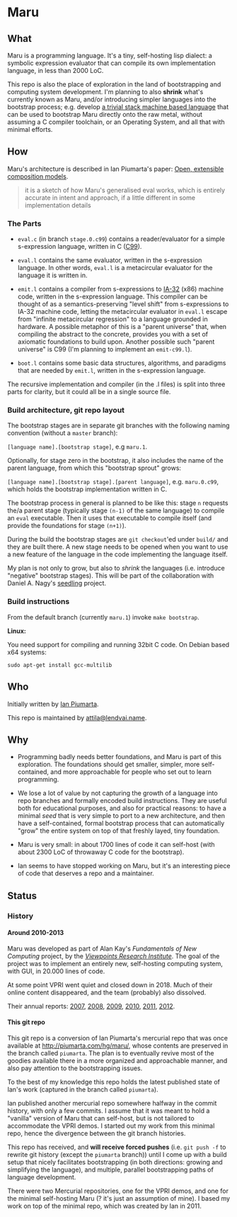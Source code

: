 # Maru

## What

Maru is a programming language. It's a tiny, self-hosting lisp dialect:
a symbolic expression evaluator that can compile its own implementation language,
in less than 2000 LoC.

This repo is also the place of exploration in the land of bootstrapping
and computing system development. I'm planning to also **shrink**
what's currently known as Maru, and/or introducing simpler languages into the
bootstrap process; e.g. develop
[a trivial stack machine based language](https://github.com/nagydani/seedling/)
that can be used to bootstrap Maru directly onto the raw metal, without
assuming a C compiler toolchain, or an Operating System, and all that with
minimal efforts.

## How

Maru's architecture is described in Ian Piumarta's paper:
[Open, extensible composition models](https://www.piumarta.com/freeco11/freeco11-piumarta-oecm.pdf).

> it is a sketch of how Maru's generalised eval works,
> which is entirely accurate in intent and approach,
> if a little different in some implementation details

### The Parts

* `eval.c` (in branch `stage.0.c99`) contains a reader/evaluator for a simple
s-expression language, written in C ([C99](https://en.wikipedia.org/wiki/C99)).

* `eval.l` contains the same evaluator, written in the s-expression language.
In other words, `eval.l` is a metacircular evaluator for the language it is written in.

* `emit.l` contains a compiler from s-expressions to [IA-32](https://en.wikipedia.org/wiki/IA-32) (x86)
machine code, written in the s-expression language. This compiler can be thought of as a
semantics-preserving "level shift" from s-expressions to IA-32 machine code, letting the metacircular
evaluator in `eval.l` escape from "infinite metacircular regression" to a language grounded in hardware.
A possible metaphor of this is a "parent universe" that, when compiling the abstract to the concrete,
provides you with a set of axiomatic foundations to build upon. Another possible such "parent universe" is
C99 (I'm planning to implement an `emit-c99.l`).

* `boot.l` contains some basic data structures, algorithms, and paradigms that are needed by `emit.l`,
written in the s-expression language.

The recursive implementation and compiler (in the .l files) is split into three parts for clarity,
but it could all be in a single source file.

### Build architecture, git repo layout

The bootstrap stages are in separate git branches with the following
naming convention (without a `master` branch):

`[language name].[bootstrap stage]`, e.g `maru.1`.

Optionally, for stage zero in the bootstrap, it also includes the name of the
parent language, from which this "bootstrap sprout" grows:

`[language name].[bootstrap stage].[parent language]`, e.g. `maru.0.c99`, which holds
the bootstrap implementation written in C.

The bootstrap process in general is planned to be like this: stage `n` requests
the/a parent stage (typically stage `(n-1)` of the same language) to compile an
`eval` executable. Then it uses that executable to compile itself (and provide
the foundations for stage `(n+1)`).

During the build the bootstrap stages are `git checkout`'ed under `build/`
and they are built there. A new stage needs to be opened when you want to use a new feature
of the language in the code implementing the language itself.

My plan is not only to grow, but also to *shrink* the languages (i.e. introduce
"negative" bootstrap stages). This will be part of the collaboration with
Daniel A. Nagy's [seedling](https://github.com/nagydani/seedling/) project.

### Build instructions

From the default branch (currently `maru.1`) invoke `make bootstrap`.

**Linux:**

You need support for compiling and running 32bit C code. On Debian based x64 systems:

```
sudo apt-get install gcc-multilib
```

## Who

Initially written by [Ian Piumarta](https://www.piumarta.com/software/maru/).

This repo is maintained by [attila@lendvai.name](mailto:attila@lendvai.name).

## Why

* Programming badly needs better foundations, and Maru is part of this exploration.
The foundations should get smaller, simpler, more self-contained, and more approachable
for people who set out to learn programming.

* We lose a lot of value by not capturing the growth of a language into repo branches
and formally encoded build instructions. They are useful both for educational purposes,
and also for practical reasons: to have a minimal *seed* that is very simple to
port to a new architecture, and then have a self-contained, formal bootstrap process that
can automatically "grow" the entire system on top of that freshly layed, tiny foundation.

* Maru is very small: in about 1700 lines of code it can self-host
(with about 2300 LoC of throwaway C code for the bootstrap).

* Ian seems to have stopped working on Maru, but it's an interesting piece of code that deserves
a repo and a maintainer.

## Status


### History

#### Around 2010-2013
Maru was developed as part of Alan Kay's *Fundamentals of New Computing* project,
by the *[Viewpoints Research Institute](https://web.archive.org/web/20111002111856/http://www.viewpointsresearch.org/fonc_wiki/index.php/Idst)*.
The goal of the project was to implement an entirely new, self-hosting computing system, with GUI, in 20.000 lines of code.

At some point VPRI went quiet and closed down in 2018. Much of their online content disappeared, and the team (probably) also dissolved.

Their annual reports:
[2007](http://www.vpri.org/pdf/tr2007008_steps.pdf),
[2008](http://www.vpri.org/pdf/tr2008004_steps08.pdf),
[2009](http://www.vpri.org/pdf/tr2009016_steps09.pdf),
[2010](http://www.vpri.org/pdf/tr2010004_steps10.pdf),
[2011](http://www.vpri.org/pdf/tr2011004_steps11.pdf),
[2012](http://www.vpri.org/pdf/tr2012001_steps.pdf).

#### This git repo

This git repo is a conversion of Ian Piumarta's mercurial repo that was once
available at http://piumarta.com/hg/maru/, whose contents are preserved in the
branch called `piumarta`. The plan is to eventually revive most of the goodies
available there in a more organized and approachable manner, and also pay attention
to the bootstrapping issues.

To the best of my knowledge this repo holds the latest published state of
Ian's work (captured in the branch called `piumarta`).

Ian published another mercurial repo somewhere halfway in the commit history,
with only a few commits. I assume that it was meant to hold a "vanilla"
version of Maru that can self-host, but is not tailored to accommodate the VPRI demos.
I started out my work from this minimal repo, hence the divergence between the
git branch histories.

This repo has received, and **will receive forced pushes** (i.e.
`git push -f` to rewrite git history (except the `piumarta` branch)) until I come up with
a build setup that nicely facilitates bootstrapping (in both directions:
growing and simplifying the language), and multiple, parallel bootstrapping
paths of language development.

There were two Mercurial repositories, one for the VPRI demos, and one for the
minimal self-hosting Maru (? it's just an assumption of mine). I based my work
on top of the minimal repo, which was created by Ian in 2011.
